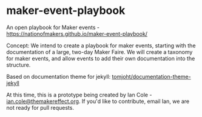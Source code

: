 # maker-event-playbook
An open playbook for Maker events - https://nationofmakers.github.io/maker-event-playbook/

Concept: We intend to create a playbook for maker events, starting with the documentation of a large, two-day Maker Faire. 
We will create a taxonomy for maker events, and allow events to add their own documentation into the structure.

Based on documentation theme for jekyll: [tomjoht/documentation-theme-jekyll](https://github.com/tomjoht/documentation-theme-jekyll)

At this time, this is a prototype being created by Ian Cole - ian.cole@themakereffect.org. If you'd like to contribute, email Ian, we are not ready for pull requests. 
